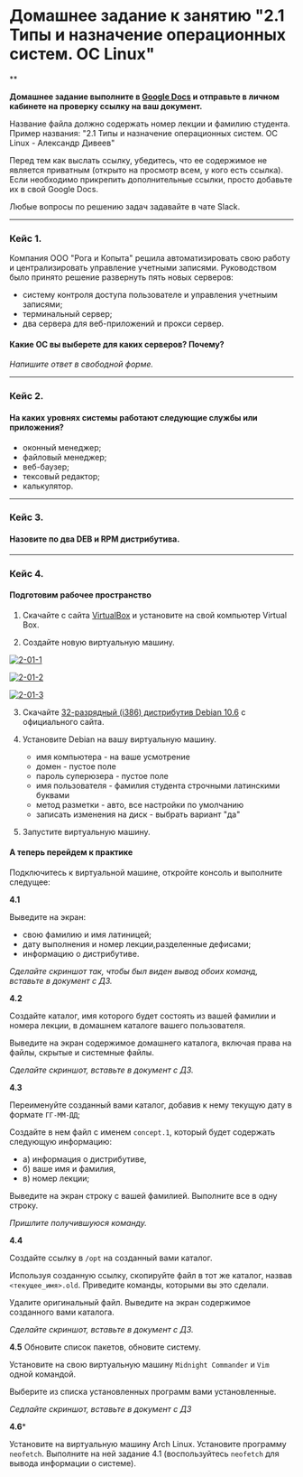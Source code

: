# Домашнее задание к занятию "2.1 Типы и назначение операционных систем. ОС Linux"

**

**Домашнее задание выполните в [Google Docs](https://docs.google.com/) и отправьте в личном кабинете на проверку ссылку на ваш документ.** 

Название файла должно содержать номер лекции и фамилию студента. Пример названия: "2.1 Типы и назначение операционных систем. ОС Linux - Александр Дивеев"

Перед тем как выслать ссылку, убедитесь, что ее содержимое не является приватным (открыто на просмотр всем, у кого есть ссылка). Если необходимо прикрепить дополнительные ссылки, просто добавьте их в свой Google Docs.

Любые вопросы по решению задач задавайте в чате Slack.

---

### Кейс 1.

Компания ООО "Рога и Копыта" решила автоматизировать свою работу и централизировать управление учетными записями. 
Руководством было принято решение развернуть пять новых серверов: 

* систему контроля доступа пользователе и управления учетныим записями;
* терминальный сервер;
* два сервера для веб-приложений и прокси сервер. 

#### Какие ОС вы выберете для каких серверов? Почему?

*Напишите ответ в свободной форме.*

---

### Кейс 2.

#### На каких уровнях системы работают следующие службы или приложения?

* оконный менеджер;
* файловый менеджер;
* веб-баузер;
* тексовый редактор;
* калькулятор.

---

### Кейс 3.

#### Назовите по два DEB и RPM дистрибутива. 

---

### Кейс 4. 

#### Подготовим рабочее пространство

1.	Скачайте с сайта [VirtualBox](https://www.virtualbox.org/) и установите на свой компьютер Virtual Box.

2.	Создайте новую виртуальную машину.

<a href="https://ibb.co/gDNsjjy"><img src="https://i.ibb.co/Xz1m22X/2-01-1.png" alt="2-01-1" border="0" /></a>

<a href="https://ibb.co/tHj5C9C"><img src="https://i.ibb.co/nwdSkFk/2-01-2.png" alt="2-01-2" border="0"></a>

<a href="https://ibb.co/tPcyrDt"><img src="https://i.ibb.co/3YWtZcq/2-01-3.png" alt="2-01-3" border="0"></a>

3.	Скачайте [32-разрядный (i386) дистрибутив Debian 10.6](https://www.debian.org/distrib/) с официального сайта.

4.	Установите Debian на вашу виртуальную машину.
      - имя компьютера - на ваше усмотрение
      - домен - пустое поле
      - пароль суперюзера - пустое поле
      - имя пользователя - фамилия студента строчными латинскими буквами
      - метод разметки - авто, все настройки по умолчанию
      - записать изменения на диск - выбрать вариант "да"

5.	Запустите виртуальную машину.

#### А теперь перейдем к практике

Подключитесь к виртуальной машине, откройте консоль и выполните следущее:

**4.1** 

Выведите на экран:

* свою фамилию и имя латиницей;
* дату выполнения и номер лекции,разделенные дефисами;
* информацию о дистрибутиве. 

*Сделайте скриншот так, чтобы был виден вывод обоих команд, вставьте в документ с ДЗ.*

**4.2** 

Создайте каталог, имя которого будет состоять из вашей фамилии и номера лекции, в домашнем каталоге вашего пользователя.

Выведите на экран содержимое домашнего каталога, включая права на файлы, скрытые и системные файлы.

*Сделайте скриншот, вставьте в документ с ДЗ.*

**4.3**

Переименуйте созданный вами каталог, добавив к нему текущую дату в формате `ГГ-ММ-ДД`; 

Создайте в нем файл с именем `concept.1`, который будет содержать следующую информацию: 

* а) информация о дистрибутиве,
* б) ваше имя и фамилия, 
* в) номер лекции;

Выведите на экран строку с вашей фамилией. Выполните все в одну строку. 

*Пришлите получившуюся команду.*

**4.4**

Создайте ссылку в `/opt` на созданный вами каталог.

Используя созданную ссылку, скопируйте файл в тот же каталог, назвав `<текущее_имя>.old`. Приведите команды, которыми вы это сделали.

Удалите оригинальный файл. Выведите на экран содержимое созданного вами каталога.

*Сделайте скриншот, вставьте в документ с ДЗ.*

**4.5**
Обновите список пакетов, обновите систему. 

Установите на свою виртуальную машину `Midnight Commander` и `Vim` одной командой.

Выберите из списка установленных программ вами установленные. 

*Седлайте скриншот, вставьте в документ с ДЗ*

**4.6***

Установите на виртуальную машину Arch Linux. Установите программу `neofetch`. Выполните на ней задание 4.1 (воспользуйтесь `neofetch` для вывода информации о системе).
